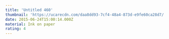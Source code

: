 ```yaml
---
title: 'Untitled 460'
thumbnail: 'https://ucarecdn.com/daa8dd93-7cf4-48a4-873d-e9fe60ca28d7/'
date: 2015-06-24T15:00:14.000Z
material: Ink on paper
rating: 4
---
```

